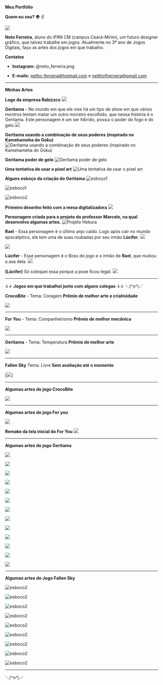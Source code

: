 **Meu Portfólio**

**Quem eu sou?** :alien: :v:

![](eu.png) 

**Neto Ferreira**, aluno do IFRN CM (campus Ceará-Mirim), um futuro designer gráfico, que talvez trabalhe em jogos. Atualmente no 3º ano de Jogos Digitais, faço as artes dos jogos em que trabalho. 

**Contatos**

- **Instagram:** @neto_ferreira.png

- **E-mails:** netho-ferreira@hotmail.com e netthofherreira@gmail.com

----------------------------------------------------------------------------------------------------------------------------------------

**Minhas Artes**

**Logo da empresa Rabizzco**
![](caneca.png)

**Geritama** - No mundo em que ele vive há um tipo de show em que vários montros tentam matar um outro monstro escolhido, que nessa história é o Geritama. Este personagem é um ser híbrido, possui o poder do fogo e do gelo.![](geri_costas.jpg)

**Geritama usando a combinação de seus poderes (inspirado no Kamehameha do Goku)**
![Geritama usando a combinação de seus poderes (inspirado no Kamehameha do Goku)](geritama_kamehameha.jpeg)

**Geritama poder de gelo**
![Geritama poder de gelo](geritama_poder.jpeg)

**Uma tentativa de usar o pixel art**
![Uma tentativa de usar o pixel art](geritama_pixel.jpeg)

**Alguns esboço da criação do Geritama**
![esboço1](geritama_tela.jpeg)

![esboco1](esboco1.jpeg)

![esboco2](esboco2.jpeg)

**Primeiro desenho feito com a mesa digitalizadora**
![](rascunho.png)

**Personagem criada para o projeto do professor Marcelo, na qual desenvolvo algumas artes.** 
![Projeto Hekura](hekura_projeto.jpg)

**Rael** - Essa personagem é o último anjo caído. Logo após cair no mundo apocalíptico, ela tem uma de suas roubadas por seu irmão **Lúcifer**.
![](anjo.jpeg)

![](m.jpg)

**Lúcifer** - Esse personagem é o Boss do jogo e o irmão de **Rael**, que roubou a asa dela.
![](lu.jpg)

**(Lúcifer)** Só coloquei essa porque a pose ficou legal.
![](j.jpg)

----------------------------------------------------------------------------------------------------------------------------------------

↓↓ **Jogos em que trabalhei junto com alguns colegas** ↓↓ ＼(^o^)／



**CrocoBite** - Tema: Coragem
**Prêmio de melhor arte e criatividade**

[![](croco.jpg)](https://danilo25.github.io/CrocoBite/)

----------------------------------------------------------------------------------------------------------------------------------------

**For You** - Tema: Companheirismo
**Prêmio de melhor mecânica**

[![](inicial.png)](https://raixasantos.github.io/ForU/)

----------------------------------------------------------------------------------------------------------------------------------------

**Geritama** - Tema: Temperatura
**Prêmio de melhor arte**

[![](tela_inicial_geritama.gif)](https://tawanferreira10.github.io/geritama/)

----------------------------------------------------------------------------------------------------------------------------------------

**Fallen Sky** Tema: Livre
**Sem avaliação até o momento**

[![](olhos_piscando.gif)]

----------------------------------------------------------------------------------------------------------------------------------------

**Algumas artes do jogo CrocoBite**

![](boca_aberta.png)

----------------------------------------------------------------------------------------------------------------------------------------

**Algumas artes do jogo For you**

![](help.png)

**Remake da tela inicial do For You**
![](ff.jpg)

----------------------------------------------------------------------------------------------------------------------------------------

**Algumas artes do jogo Geritama**

![](pergunta.png)

![](respota.png)

![](opora.png)

![](run_geri.gif)

![](p.jpg)

![](pulo_geri.gif)

![](fogo.gif)

![](gelo.gif)

![](estranho.png)

![](lobo_run.gif)

![](000.png)

![](mon_1.gif)

![](mons_2.gif)

----------------------------------------------------------------------------------------------------------------------------------------

**Algumas artes do Jogo Fallen Sky**

![esboco2](anjo_correndo.gif)

![esboco2](idle.gif)

![esboco2](pulo.gif)

![esboco2](ataque_rael_1.gif)

![esboco2](n.gif)

![esboco2](especial.gif)

![esboco2](run_lu.gif)

![esboco2](ataque_lu_1.gif)

![esboco2](ataque_lu_2.gif)

---------------------------------------------------------------------------------------------------------------------------------------

＼(^o^)／

